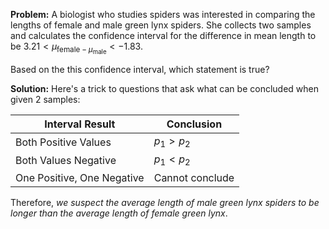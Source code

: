 **Problem:** A biologist who studies spiders was interested in comparing the lengths of female and male green lynx spiders. She collects two samples and calculates the confidence interval for the difference in mean length to be $3.21<\mu_{\mathrm{female}-\mu_{\mathrm{male}}}<-1.83.$

Based on the this confidence interval, which statement is true?

**Solution:** Here's a trick to questions that ask what can be concluded when given 2 samples:

| Interval Result            | Conclusion      |
| -------------------------- | --------------- |
| Both Positive Values       | $p_{1}>p_{2}$   |
| Both Values Negative       | $p_{1}<p_{2}$   |
| One Positive, One Negative | Cannot conclude |

Therefore, _we suspect the average length of male green lynx spiders to be longer than the average length of female green lynx_.

